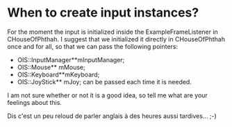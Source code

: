 # When to create input instances? #

For the moment the input is initialized inside the ExampleFrameListener in CHouseOfPhthah.
I suggest that we initialized it directly in CHouseOfPhthah once and for all, so that we can pass the following pointers:
  * OIS::InputManager**mInputManager;
  * OIS::Mouse**		mMouse;
  * OIS::Keyboard**mKeyboard;
  * OIS::JoyStick**	mJoy;
can be passed each time it is needed.

I am not sure whether or not it is a good idea, so tell me what are your feelings about this.

Dis c'est un peu reloud de parler anglais à des heures aussi tardives... ;-)